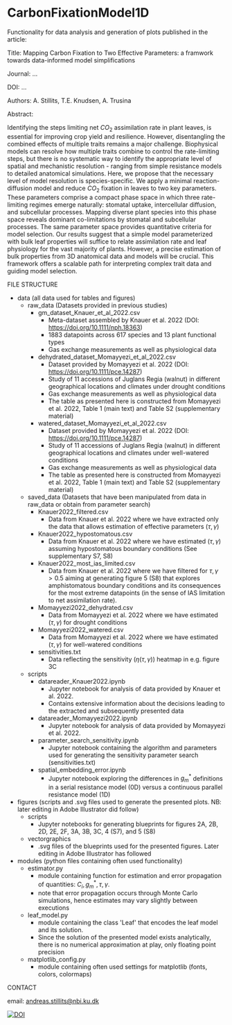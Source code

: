# CarbonFixationModel1D
Functionality for data analysis and generation of plots published in the article:

Title: Mapping Carbon Fixation to Two Effective Parameters: a framwork towards data-informed model simplifications 

Journal: ...

DOI: ...

Authors: A. Stillits, T.E. Knudsen, A. Trusina

Abstract: 

Identifying the steps limiting net $CO_2$ assimilation rate in plant leaves, is essential for improving crop yield and resilience. However, disentangling the combined effects of multiple traits remains a major challenge. Biophysical models can resolve how multiple traits combine to control the rate-limiting steps, but there is no systematic way to identify the appropriate level of spatial and mechanistic resolution - ranging from simple resistance models to detailed anatomical simulations. Here, we propose that the necessary level of model resolution is species-specific. We apply a minimal reaction-diffusion model and reduce $CO_2$ fixation in leaves to two key parameters. These parameters comprise a compact phase space in which three rate-limiting regimes emerge naturally: stomatal uptake, intercellular diffusion, and subcellular processes. Mapping diverse plant species into this phase space reveals dominant co-limitations by stomatal and subcellular processes. The same parameter space provides quantitative criteria for model selection. Our results suggest that a simple model parameterized with bulk leaf properties will suffice to relate assimilation rate and leaf physiology for the vast majority of plants. However, a precise estimation of bulk properties from 3D anatomical data and models will be crucial. This framework offers a scalable path for interpreting complex trait data and guiding model selection.

FILE STRUCTURE

- data (all data used for tables and figures)
    - raw_data (Datasets provided in previous studies)
        - gm_dataset_Knauer_et_al_2022.csv 
            - Meta-dataset assembled by Knauer et al. 2022 (DOI: https://doi.org/10.1111/nph.18363)
            - 1883 datapoints across 617 species and 13 plant functional types
            - Gas exchange measurements as well as physiological data
        - dehydrated_dataset_Momayyezi_et_al_2022.csv
            - Dataset provided by Momayyezi et al. 2022 (DOI: https://doi.org/10.1111/pce.14287)
            - Study of 11 accessions of Juglans Regia (walnut) in different geographical locations and climates under drought conditions
            - Gas exchange measurements as well as physiological data
            - The table as presented here is constructed from Momayyezi et al. 2022, Table 1 (main text) and Table S2 (supplementary material)
        - watered_dataset_Momayyezi_et_al_2022.csv
            - Dataset provided by Momayyezi et al. 2022 (DOI: https://doi.org/10.1111/pce.14287)
            - Study of 11 accessions of Juglans Regia (walnut) in different geographical locations and climates under well-watered conditions
            - Gas exchange measurements as well as physiological data
            - The table as presented here is constructed from Momayyezi et al. 2022, Table 1 (main text) and Table S2 (supplementary material)
    - saved_data (Datasets that have been manipulated from data in raw_data or obtain from parameter search)
        - Knauer2022_filtered.csv
            - Data from Knauer et al. 2022 where we have extracted only the data that allows estimation of effective parameters $(\tau, \gamma)$
        - Knauer2022_hypostomatous.csv
            - Data from Knauer et al. 2022 where we have estimated $(\tau,\gamma)$ assuming hypostomatous boundary conditions (See supplementary S7, S8)
        - Knauer2022_most_ias_limited.csv
            - Data from Knauer et al. 2022 where we have filtered for $\tau,\gamma > 0.5$ aiming at generating figure 5 (S8) that explores amphistomatous boundary conditions and its consequences for the most extreme datapoints (in the sense of IAS limitation to net assimilation rate).
        - Momayyezi2022_dehydrated.csv
            - Data from Momayyezi et al. 2022 where we have estimated $(\tau,\gamma)$ for drought conditions
        - Momayyezi2022_watered.csv
            - Data from Momayyezi et al. 2022 where we have estimated $(\tau,\gamma)$ for well-watered conditions
        - sensitivities.txt
            - Data reflecting the sensitivity ($\eta(\tau,\gamma)$) heatmap in e.g. figure 3C
    - scripts
        - datareader_Knauer2022.ipynb
            - Jupyter notebook for analysis of data provided by Knauer et al. 2022.
            - Contains extensive information about the decisions leading to the extracted and subsequently presented data
        - datareader_Momayyezi2022.ipynb
            - Jupyter notebook for analysis of data provided by Momayyezi et al. 2022.
        - parameter_search_sensitivity.ipynb
            - Jupyter notebook containing the algorithm and parameters used for generating the sensitivity parameter search (sensitivities.txt)
        - spatial_embedding_error.ipynb
            - Jupyter notebook exploring the differences in $g_m^*$ definitions in a serial resistance model (0D) versus a continuous parallel resistance model (1D)
- figures (scripts and .svg files used to generate the presented plots. NB: later editing in Adobe Illustrator did follow)
    - scripts
        - Jupyter notebooks for generating blueprints for figures 2A, 2B, 2D, 2E, 2F, 3A, 3B, 3C, 4 (S7), and 5 (S8)
    - vectorgraphics
        - .svg files of the blueprints used for the presented figures. Later editing in Adobe Illustrator has followed
- modules (python files containing often used functionality)
    - estimator.py
        - module containing function for estimation and error propagation of quantities: $C_i, g_m^*, \tau, \gamma$. 
        - note that error propagation occurs through Monte Carlo simulations, hence estimates may vary slightly between executions
    - leaf_model.py
        - module containing the class 'Leaf' that encodes the leaf model and its solution.
        - Since the solution of the presented model exists analytically, there is no numerical approximation at play, only floating point precision
    - matplotlib_config.py
        - module containing often used settings for matplotlib (fonts, colors, colormaps)


CONTACT

email: andreas.stillits@nbi.ku.dk

[![DOI](https://zenodo.org/badge/1023012859.svg)](https://doi.org/10.5281/zenodo.16541959) 

